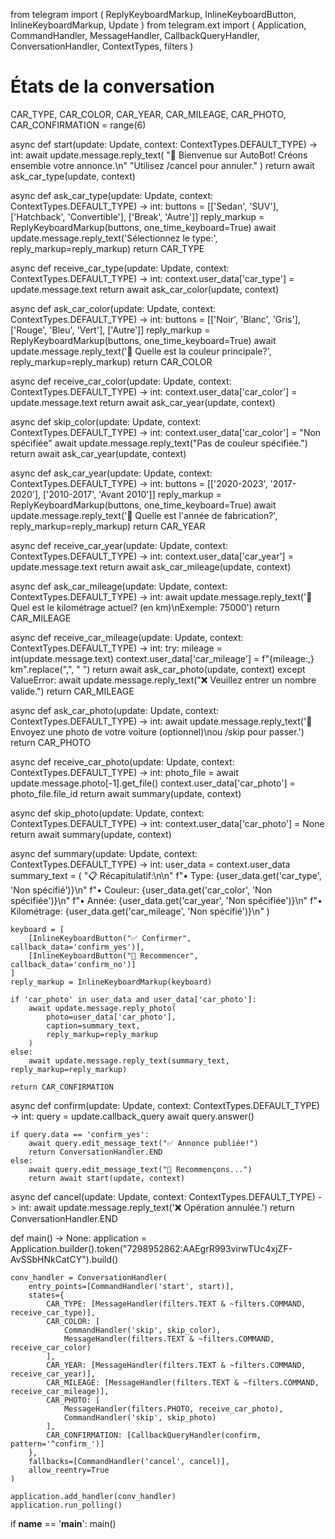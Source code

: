 from telegram import (
    ReplyKeyboardMarkup, 
    InlineKeyboardButton, 
    InlineKeyboardMarkup, 
    Update
)
from telegram.ext import (
    Application,
    CommandHandler,
    MessageHandler,
    CallbackQueryHandler,
    ConversationHandler,
    ContextTypes,
    filters
)

# États de la conversation
CAR_TYPE, CAR_COLOR, CAR_YEAR, CAR_MILEAGE, CAR_PHOTO, CAR_CONFIRMATION = range(6)

async def start(update: Update, context: ContextTypes.DEFAULT_TYPE) -> int:
    await update.message.reply_text(
        "🚗 Bienvenue sur AutoBot! Créons ensemble votre annonce.\n"
        "Utilisez /cancel pour annuler."
    )
    return await ask_car_type(update, context)

async def ask_car_type(update: Update, context: ContextTypes.DEFAULT_TYPE) -> int:
    buttons = [['Sedan', 'SUV'], ['Hatchback', 'Convertible'], ['Break', 'Autre']]
    reply_markup = ReplyKeyboardMarkup(buttons, one_time_keyboard=True)
    await update.message.reply_text('Sélectionnez le type:', reply_markup=reply_markup)
    return CAR_TYPE

async def receive_car_type(update: Update, context: ContextTypes.DEFAULT_TYPE) -> int:
    context.user_data['car_type'] = update.message.text
    return await ask_car_color(update, context)

async def ask_car_color(update: Update, context: ContextTypes.DEFAULT_TYPE) -> int:
    buttons = [['Noir', 'Blanc', 'Gris'], ['Rouge', 'Bleu', 'Vert'], ['Autre']]
    reply_markup = ReplyKeyboardMarkup(buttons, one_time_keyboard=True)
    await update.message.reply_text('🎨 Quelle est la couleur principale?', reply_markup=reply_markup)
    return CAR_COLOR

async def receive_car_color(update: Update, context: ContextTypes.DEFAULT_TYPE) -> int:
    context.user_data['car_color'] = update.message.text
    return await ask_car_year(update, context)

async def skip_color(update: Update, context: ContextTypes.DEFAULT_TYPE) -> int:
    context.user_data['car_color'] = "Non spécifiée"
    await update.message.reply_text("Pas de couleur spécifiée.")
    return await ask_car_year(update, context)

async def ask_car_year(update: Update, context: ContextTypes.DEFAULT_TYPE) -> int:
    buttons = [['2020-2023', '2017-2020'], ['2010-2017', 'Avant 2010']]
    reply_markup = ReplyKeyboardMarkup(buttons, one_time_keyboard=True)
    await update.message.reply_text('📅 Quelle est l\'année de fabrication?', reply_markup=reply_markup)
    return CAR_YEAR

async def receive_car_year(update: Update, context: ContextTypes.DEFAULT_TYPE) -> int:
    context.user_data['car_year'] = update.message.text
    return await ask_car_mileage(update, context)

async def ask_car_mileage(update: Update, context: ContextTypes.DEFAULT_TYPE) -> int:
    await update.message.reply_text('🔢 Quel est le kilométrage actuel? (en km)\nExemple: 75000')
    return CAR_MILEAGE

async def receive_car_mileage(update: Update, context: ContextTypes.DEFAULT_TYPE) -> int:
    try:
        mileage = int(update.message.text)
        context.user_data['car_mileage'] = f"{mileage:,} km".replace(",", " ")
        return await ask_car_photo(update, context)
    except ValueError:
        await update.message.reply_text("❌ Veuillez entrer un nombre valide.")
        return CAR_MILEAGE

async def ask_car_photo(update: Update, context: ContextTypes.DEFAULT_TYPE) -> int:
    await update.message.reply_text('📸 Envoyez une photo de votre voiture (optionnel)\nou /skip pour passer.')
    return CAR_PHOTO

async def receive_car_photo(update: Update, context: ContextTypes.DEFAULT_TYPE) -> int:
    photo_file = await update.message.photo[-1].get_file()
    context.user_data['car_photo'] = photo_file.file_id
    return await summary(update, context)

async def skip_photo(update: Update, context: ContextTypes.DEFAULT_TYPE) -> int:
    context.user_data['car_photo'] = None
    return await summary(update, context)

async def summary(update: Update, context: ContextTypes.DEFAULT_TYPE) -> int:
    user_data = context.user_data
    summary_text = (
        "📋 Récapitulatif:\n\n"
        f"• Type: {user_data.get('car_type', 'Non spécifié')}\n"
        f"• Couleur: {user_data.get('car_color', 'Non spécifiée')}\n"
        f"• Année: {user_data.get('car_year', 'Non spécifiée')}\n"
        f"• Kilométrage: {user_data.get('car_mileage', 'Non spécifié')}\n"
    )
    
    keyboard = [
        [InlineKeyboardButton("✅ Confirmer", callback_data='confirm_yes')],
        [InlineKeyboardButton("🔄 Recommencer", callback_data='confirm_no')]
    ]
    reply_markup = InlineKeyboardMarkup(keyboard)
    
    if 'car_photo' in user_data and user_data['car_photo']:
        await update.message.reply_photo(
            photo=user_data['car_photo'],
            caption=summary_text,
            reply_markup=reply_markup
        )
    else:
        await update.message.reply_text(summary_text, reply_markup=reply_markup)
    
    return CAR_CONFIRMATION

async def confirm(update: Update, context: ContextTypes.DEFAULT_TYPE) -> int:
    query = update.callback_query
    await query.answer()
    
    if query.data == 'confirm_yes':
        await query.edit_message_text("✅ Annonce publiée!")
        return ConversationHandler.END
    else:
        await query.edit_message_text("🔄 Recommençons...")
        return await start(update, context)

async def cancel(update: Update, context: ContextTypes.DEFAULT_TYPE) -> int:
    await update.message.reply_text('❌ Opération annulée.')
    return ConversationHandler.END

def main() -> None:
    application = Application.builder().token("7298952862:AAEgrR993virwTUc4xjZF-AvSSbHNkCatCY").build()

    conv_handler = ConversationHandler(
        entry_points=[CommandHandler('start', start)],
        states={
            CAR_TYPE: [MessageHandler(filters.TEXT & ~filters.COMMAND, receive_car_type)],
            CAR_COLOR: [
                CommandHandler('skip', skip_color),
                MessageHandler(filters.TEXT & ~filters.COMMAND, receive_car_color)
            ],
            CAR_YEAR: [MessageHandler(filters.TEXT & ~filters.COMMAND, receive_car_year)],
            CAR_MILEAGE: [MessageHandler(filters.TEXT & ~filters.COMMAND, receive_car_mileage)],
            CAR_PHOTO: [
                MessageHandler(filters.PHOTO, receive_car_photo),
                CommandHandler('skip', skip_photo)
            ],
            CAR_CONFIRMATION: [CallbackQueryHandler(confirm, pattern='^confirm_')]
        },
        fallbacks=[CommandHandler('cancel', cancel)],
        allow_reentry=True
    )

    application.add_handler(conv_handler)
    application.run_polling()

if __name__ == '__main__':
    main()
